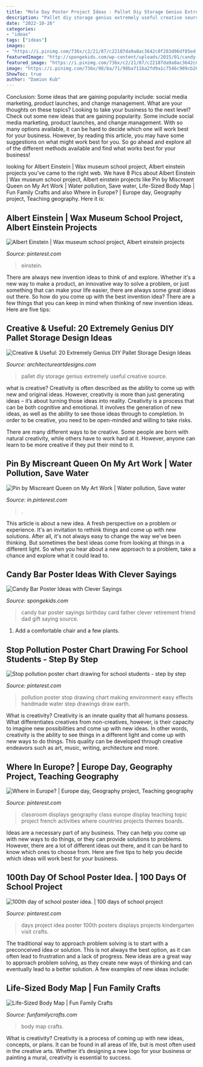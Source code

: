 ```yaml
---
title: "Mole Day Poster Project Ideas : Pallet Diy Storage Genius Extremely Useful Creative Source"
description: "Pallet diy storage genius extremely useful creative source"
date: "2022-10-26"
categories:
- "ideas"
tags: ["ideas"]
images:
- "https://i.pinimg.com/736x/c2/21/87/c22187da9a8ac3642c0f283d96df85ed.jpg"
featuredImage: "http://spongekids.com/wp-content/uploads/2015/01/candy-bar-sayings/12-candy-bar-saying-ideas.jpg"
featured_image: "https://i.pinimg.com/736x/c2/21/87/c22187da9a8ac3642c0f283d96df85ed.jpg"
image: "https://i.pinimg.com/736x/98/ba/71/98ba711ba2fd9a1c7546c909cb2620e3.jpg"
ShowToc: true
author: "Damion Kub"
---
```



Conclusion: Some ideas that are gaining popularity include: social media marketing, product launches, and change management. What are your thoughts on these topics?
Looking to take your business to the next level? Check out some new ideas that are gaining popularity. Some include social media marketing, product launches, and change management. With so many options available, it can be hard to decide which one will work best for your business. However, by reading this article, you may have some suggestions on what might work best for you. So go ahead and explore all of the different methods available and find what works best for your business!

	

		
looking for Albert Einstein | Wax museum school project, Albert einstein projects you've came to the right web. We have 8 Pics about Albert Einstein | Wax museum school project, Albert einstein projects like Pin by Miscreant Queen on My Art Work | Water pollution, Save water, Life-Sized Body Map | Fun Family Crafts and also Where in Europe? | Europe day, Geography project, Teaching geography. Here it is:
		
    
## Albert Einstein | Wax Museum School Project, Albert Einstein Projects

<img loading=lazy src="https://i.pinimg.com/736x/a5/38/40/a53840015600f1d44ea9bde5fb320088.jpg" onerror="this.onerror=null;this.src='https://tse2.mm.bing.net/th?id=OIP.azv-T66mUNN-QtwvQku3zwHaFm&amp;pid=15.1';" alt="Albert Einstein | Wax museum school project, Albert einstein projects">

_Source: pinterest.com_

>einstein. 

	

There are always new invention ideas to think of and explore. Whether it's a new way to make a product, an innovative way to solve a problem, or just something that can make your life easier, there are always some great ideas out there. So how do you come up with the best invention idea? There are a few things that you can keep in mind when thinking of new invention ideas. Here are five tips: 

    
## Creative &amp; Useful: 20 Extremely Genius DIY Pallet Storage Design Ideas

<img loading=lazy src="https://www.architectureartdesigns.com/wp-content/uploads/2014/12/1716.jpg" onerror="this.onerror=null;this.src='https://tse1.mm.bing.net/th?id=OIP.bxdesK2dae7ei60U0I2NyQHaO3&amp;pid=15.1';" alt="Creative &amp; Useful: 20 Extremely Genius DIY Pallet Storage Design Ideas">

_Source: architectureartdesigns.com_

>pallet diy storage genius extremely useful creative source. 

	

what is creative?
Creativity is often described as the ability to come up with new and original ideas. However, creativity is more than just generating ideas – it’s about turning those ideas into reality.
Creativity is a process that can be both cognitive and emotional. It involves the generation of new ideas, as well as the ability to see those ideas through to completion. In order to be creative, you need to be open-minded and willing to take risks.

There are many different ways to be creative. Some people are born with natural creativity, while others have to work hard at it. However, anyone can learn to be more creative if they put their mind to it.

    
## Pin By Miscreant Queen On My Art Work | Water Pollution, Save Water

<img loading=lazy src="https://i.pinimg.com/736x/98/ba/71/98ba711ba2fd9a1c7546c909cb2620e3.jpg" onerror="this.onerror=null;this.src='https://tse2.mm.bing.net/th?id=OIP.nDDmi9UGJXOFLmwsssVsLwHaNK&amp;pid=15.1';" alt="Pin by Miscreant Queen on My Art Work | Water pollution, Save water">

_Source: in.pinterest.com_

>. 

	

This article is about a new idea. A fresh perspective on a problem or experience. It's an invitation to rethink things and come up with new solutions. After all, it's not always easy to change the way we've been thinking. But sometimes the best ideas come from looking at things in a different light. So when you hear about a new approach to a problem, take a chance and explore what it could lead to.

    
## Candy Bar Poster Ideas With Clever Sayings

<img loading=lazy src="http://spongekids.com/wp-content/uploads/2015/01/candy-bar-sayings/12-candy-bar-saying-ideas.jpg" onerror="this.onerror=null;this.src='https://tse2.mm.bing.net/th?id=OIP.xXtAGYzQS3vZBkdTWtcs0wHaJ4&amp;pid=15.1';" alt="Candy Bar Poster Ideas with Clever Sayings">

_Source: spongekids.com_

>candy bar poster sayings birthday card father clever retirement friend dad gift saying source. 

	

1. Add a comfortable chair and a few plants. 

    
## Stop Pollution Poster Chart Drawing For School Students - Step By Step

<img loading=lazy src="https://i.pinimg.com/736x/c2/21/87/c22187da9a8ac3642c0f283d96df85ed.jpg" onerror="this.onerror=null;this.src='https://tse3.mm.bing.net/th?id=OIP.F0V8HqZJlaQWbypp8J_JgAHaFj&amp;pid=15.1';" alt="Stop pollution poster chart drawing for school students - step by step">

_Source: pinterest.com_

>pollution poster stop drawing chart making environment easy effects handmade water step drawings draw earth. 

	

What is creativity?
Creativity is an innate quality that all humans possess. What differentiates creatives from non-creatives, however, is their capacity to imagine new possibilities and come up with new ideas. In other words, creativity is the ability to see things in a different light and come up with new ways to do things. This quality can be developed through creative endeavors such as art, music, writing, architecture and more.

    
## Where In Europe? | Europe Day, Geography Project, Teaching Geography

<img loading=lazy src="https://i.pinimg.com/736x/8e/a1/78/8ea178a1a443b529aea441a6d1cea362--class-displays-classroom-displays.jpg" onerror="this.onerror=null;this.src='https://tse1.mm.bing.net/th?id=OIP.S6x4vRQTuRu_5IW81lsI4wHaJ3&amp;pid=15.1';" alt="Where in Europe? | Europe day, Geography project, Teaching geography">

_Source: pinterest.com_

>classroom displays geography class europe display teaching topic project french activities where countries projects themes boards. 

	

Ideas are a necessary part of any business. They can help you come up with new ways to do things, or they can provide solutions to problems. However, there are a lot of different ideas out there, and it can be hard to know which ones to choose from. Here are five tips to help you decide which ideas will work best for your business.

    
## 100th Day Of School Poster Idea. | 100 Days Of School Project

<img loading=lazy src="https://i.pinimg.com/736x/e4/a9/73/e4a973d23029dfb273ef2be2548b9d81--th-day-of-school-school-posters.jpg" onerror="this.onerror=null;this.src='https://tse1.mm.bing.net/th?id=OIP.ISwPIVz_E5pQ7ISbESGpBADaEe&amp;pid=15.1';" alt="100th day of school poster idea. | 100 days of school project">

_Source: pinterest.com_

>days project idea poster 100th posters displays projects kindergarten visit crafts. 

	

The traditional way to approach problem solving is to start with a preconceived idea or solution. This is not always the best option, as it can often lead to frustration and a lack of progress. New ideas are a great way to approach problem solving, as they create new ways of thinking and can eventually lead to a better solution. A few examples of new ideas include:

    
## Life-Sized Body Map | Fun Family Crafts

<img loading=lazy src="https://funfamilycrafts.com/wp-content/uploads/2013/08/IMG_2149.jpg" onerror="this.onerror=null;this.src='https://tse4.mm.bing.net/th?id=OIP.gTmHu1WGy-Ftx72yM1BPcQHaLG&amp;pid=15.1';" alt="Life-Sized Body Map | Fun Family Crafts">

_Source: funfamilycrafts.com_

>body map crafts. 

	

What is creativity?
Creativity is a process of coming up with new ideas, concepts, or plans. It can be found in all areas of life, but is most often used in the creative arts. Whether it’s designing a new logo for your business or painting a mural, creativity is essential to success.

